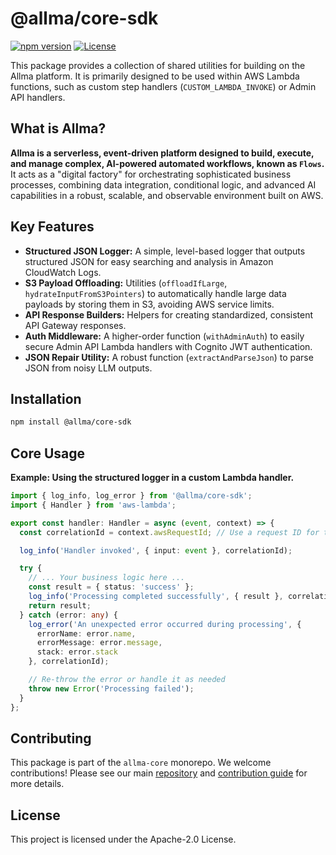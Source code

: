 # @allma/core-sdk

[![npm version](https://img.shields.io/npm/v/%40allma%2Fcore-sdk)](https://www.npmjs.com/package/@allma/core-sdk)
[![License](https://img.shields.io/npm/l/%40allma%2Fcore-sdk)](https://github.com/ALLMA-dev/allma-core/blob/main/LICENSE)

This package provides a collection of shared utilities for building on the Allma platform. It is primarily designed to be used within AWS Lambda functions, such as custom step handlers (`CUSTOM_LAMBDA_INVOKE`) or Admin API handlers.

## What is Allma?

**Allma is a serverless, event-driven platform designed to build, execute, and manage complex, AI-powered automated workflows, known as `Flows`.** It acts as a "digital factory" for orchestrating sophisticated business processes, combining data integration, conditional logic, and advanced AI capabilities in a robust, scalable, and observable environment built on AWS.

## Key Features

-   **Structured JSON Logger:** A simple, level-based logger that outputs structured JSON for easy searching and analysis in Amazon CloudWatch Logs.
-   **S3 Payload Offloading:** Utilities (`offloadIfLarge`, `hydrateInputFromS3Pointers`) to automatically handle large data payloads by storing them in S3, avoiding AWS service limits.
-   **API Response Builders:** Helpers for creating standardized, consistent API Gateway responses.
-   **Auth Middleware:** A higher-order function (`withAdminAuth`) to easily secure Admin API Lambda handlers with Cognito JWT authentication.
-   **JSON Repair Utility:** A robust function (`extractAndParseJson`) to parse JSON from noisy LLM outputs.

## Installation

```bash
npm install @allma/core-sdk
```

## Core Usage

**Example: Using the structured logger in a custom Lambda handler.**

```typescript
import { log_info, log_error } from '@allma/core-sdk';
import { Handler } from 'aws-lambda';

export const handler: Handler = async (event, context) => {
  const correlationId = context.awsRequestId; // Use a request ID for tracing

  log_info('Handler invoked', { input: event }, correlationId);

  try {
    // ... Your business logic here ...
    const result = { status: 'success' };
    log_info('Processing completed successfully', { result }, correlationId);
    return result;
  } catch (error: any) {
    log_error('An unexpected error occurred during processing', { 
      errorName: error.name,
      errorMessage: error.message,
      stack: error.stack 
    }, correlationId);

    // Re-throw the error or handle it as needed
    throw new Error('Processing failed');
  }
};
```

## Contributing

This package is part of the `allma-core` monorepo. We welcome contributions! Please see our main [repository](https://github.com/ALLMA-dev/allma-core) and [contribution guide](https://docs.allma.dev/docs/community/contribution-guide) for more details.

## License

This project is licensed under the Apache-2.0 License.